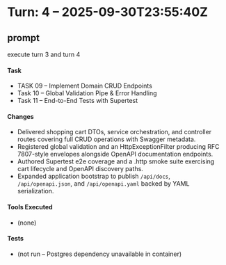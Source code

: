 # Turn: 4 – 2025-09-30T23:55:40Z

## prompt
execute turn 3 and turn 4

#### Task
- TASK 09 – Implement Domain CRUD Endpoints
- Task 10 – Global Validation Pipe & Error Handling
- Task 11 – End-to-End Tests with Supertest

#### Changes
- Delivered shopping cart DTOs, service orchestration, and controller routes covering full CRUD operations with Swagger metadata.
- Registered global validation and an HttpExceptionFilter producing RFC 7807-style envelopes alongside OpenAPI documentation endpoints.
- Authored Supertest e2e coverage and a .http smoke suite exercising cart lifecycle and OpenAPI discovery paths.
- Expanded application bootstrap to publish `/api/docs`, `/api/openapi.json`, and `/api/openapi.yaml` backed by YAML serialization.

#### Tools Executed
- (none)

#### Tests
- (not run – Postgres dependency unavailable in container)
